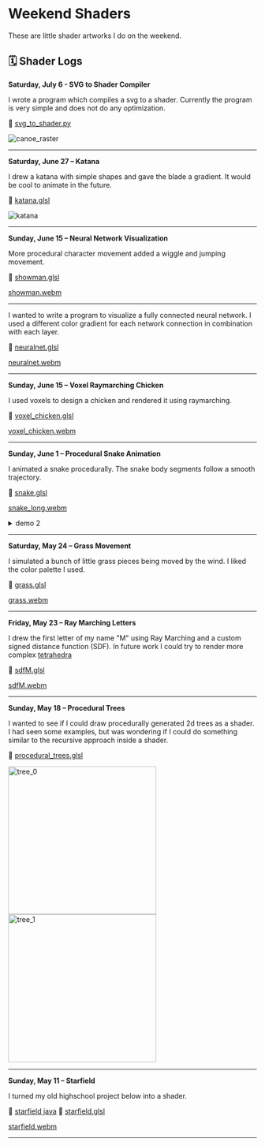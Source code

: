 # Weekend Shaders

These are little shader artworks I do on the weekend.

## 🗓️ Shader Logs

**Saturday, July 6 - SVG to Shader Compiler**

I wrote a program which compiles a svg to a shader. Currently the program is very simple and does not do any optimization.

🔗 [svg_to_shader.py](https://github.com/MatthewAndreTaylor/WeekendShaders/blob/main/svg_to_shader.py)

![canoe_raster](https://github.com/user-attachments/assets/607a03c1-8d02-46f4-8f19-aff368737e87)

---

**Saturday, June 27 – Katana**

I drew a katana with simple shapes and gave the blade a gradient. It would be cool to animate in the future.

🔗 [katana.glsl](https://github.com/MatthewAndreTaylor/WeekendShaders/blob/main/katana.glsl)

![katana](https://github.com/user-attachments/assets/db0653b9-9176-4ac6-af09-d7fa8f57a4d6)

---

**Sunday, June 15 – Neural Network Visualization**

More procedural character movement added a wiggle and jumping movement.

🔗 [showman.glsl](https://github.com/MatthewAndreTaylor/WeekendShaders/blob/main/showman.glsl)

[showman.webm](https://github.com/user-attachments/assets/f95e20ea-9f28-490d-9492-0534a8be8937)

---

I wanted to write a program to visualize a fully connected neural network.
I used a different color gradient for each network connection in combination with each layer.

🔗 [neuralnet.glsl](https://github.com/MatthewAndreTaylor/WeekendShaders/blob/main/neuralnet.glsl)

[neuralnet.webm](https://github.com/user-attachments/assets/7253f8cc-309c-4c05-9867-ca5c5dc6da35)

---

**Sunday, June 15 – Voxel Raymarching Chicken**

I used voxels to design a chicken and rendered it using raymarching.

🔗 [voxel_chicken.glsl](https://github.com/MatthewAndreTaylor/WeekendShaders/blob/main/voxel_chicken.glsl)

[voxel_chicken.webm](https://github.com/user-attachments/assets/1a6db951-8e47-4310-bad0-a5b190888416)

---

**Sunday, June 1 – Procedural Snake Animation**

I animated a snake procedurally. The snake body segments follow a smooth trajectory.

🔗 [snake.glsl](https://github.com/MatthewAndreTaylor/WeekendShaders/blob/main/snake.glsl)

[snake_long.webm](https://github.com/user-attachments/assets/f2fa6d6e-f0ec-4947-8a51-ce6696ea1ad7)

<details>
  <summary>demo 2</summary>
  
  [snake_short.webm](https://github.com/user-attachments/assets/c84dd634-b0e2-4e40-9562-8fbe10534ff7)
</details>


---

**Saturday, May 24 – Grass Movement**

I simulated a bunch of little grass pieces being moved by the wind. I liked the color palette I used.

🔗 [grass.glsl](https://github.com/MatthewAndreTaylor/WeekendShaders/blob/main/grass.glsl)

[grass.webm](https://github.com/user-attachments/assets/e80cddb7-beaa-44fe-9606-65029823abd4)

---

**Friday, May 23 – Ray Marching Letters**

I drew the first letter of my name "M" using Ray Marching and a custom signed distance function (SDF).
In future work I could try to render more complex [tetrahedra](https://developer.nvidia.com/gpugems/gpugems3/part-v-physics-simulation/chapter-34-signed-distance-fields-using-single-pass-gpu)

🔗 [sdfM.glsl](https://github.com/MatthewAndreTaylor/WeekendShaders/blob/main/sdfM.glsl)

[sdfM.webm](https://github.com/user-attachments/assets/fe235c37-2d4c-49d2-aad9-91260261ccad)

---

**Sunday, May 18 – Procedural Trees**

I wanted to see if I could draw procedurally generated 2d trees as a shader. I had seen some examples, but was wondering if I could do something similar to the recursive approach inside a shader.

🔗 [procedural_trees.glsl](https://github.com/MatthewAndreTaylor/WeekendShaders/blob/main/procedural_trees.glsl)

<img src="https://github.com/user-attachments/assets/f71c893b-c24c-4b42-9c79-8d5250f6a7c8" alt="tree_0" width="300" />  
<img src="https://github.com/user-attachments/assets/e5bd821f-e9cd-4f0f-8d82-98b79512092c" alt="tree_1" width="300" />

---

**Sunday, May 11 – Starfield**

I turned my old highschool project below into a shader.

🔗 [starfield java](https://github.com/MatthewAndreTaylor/Java-Resources/tree/main/StarFeild/src/starfeild)
🔗 [starfield.glsl](https://github.com/MatthewAndreTaylor/WeekendShaders/blob/main/starfield.glsl)

[starfield.webm](https://github.com/user-attachments/assets/baef4be8-d1e7-4032-bf8b-70ef3d1dccdf)

---

